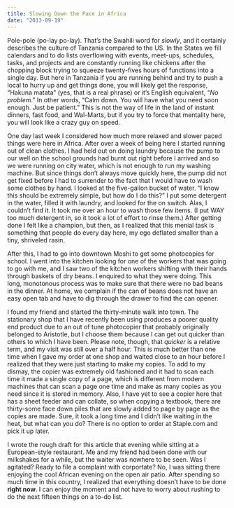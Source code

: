 ```yaml
---
title: Slowing Down the Pace in Africa
date: "2013-09-19"
---
```


Pole-pole (po-lay po-lay). That’s the Swahili word for _slowly_, and it certainly describes the culture of Tanzania compared to the US. In the States we fill calendars and to do lists overflowing with events, meet-ups, schedules, tasks, and projects and are constantly running like chickens after the chopping block trying to squeeze twenty-fives hours of functions into a single day. But here in Tanzania if you are running behind and try to push a local to hurry up and get things done, you will likely get the response, “Hakuna matata” (yes, that is a real phrase) or it’s English equivalent, “_No problem_.” In other words, “Calm down. You will have what you need soon enough. Just be patient.” This is not the way of life in the land of instant dinners, fast food, and Wal-Marts, but if you try to force that mentality here, you will look like a crazy guy on speed.

One day last week I considered how much more relaxed and slower paced things were here in Africa. After over a week of being here I started running out of clean clothes. I had held out on doing laundry because the pump to our well on the school grounds had burnt out right before I arrived and so we were running on city water, which is not enough to run my washing machine. But since things don’t always move quickly here, the pump did not get fixed before I had to surrender to the fact that I would have to wash some clothes by hand. I looked at the five-gallon bucket of water. “I know this should be extremely simple, but how do I do this?” I put some detergent in the water, filled it with laundry, and looked for the on switch. Alas, I couldn’t find it. It took me over an hour to wash those few items. (I put WAY too much detergent in, so it took a lot of effort to rinse them.) After getting done I felt like a champion, but then, as I realized that this menial task is something that people do every day here, my ego deflated smaller than a tiny, shriveled rasin.

After this, I had to go into downtown Moshi to get some photocopies for school. I went into the kitchen looking for one of the workers that was going to go with me, and I saw two of the kitchen workers shifting with their hands through baskets of dry beans. I enquired to what they were doing. This long, monotonous process was to make sure that there were no bad beans in the dinner. At home, we complain if the can of beans does not have an easy open tab and have to dig through the drawer to find the can opener.

I found my friend and started the thirty-minute walk into town. The stationary shop that I have recently been using produces a poorer quality end product due to an out of tune photocopier that probably originally belonged to Aristotle, but I choose them because I can get out quicker than others to which I have been. Please note, though, that _quicker_ is a relative term, and my visit was still over a half hour. This is much better than one time when I gave my order at one shop and waited close to an hour before I realized that they were just starting to make my copies. To add to my dismay, the copier was extremely old fashioned and it had to scan each time it made a single copy of a page, which is different from modern machines that can scan a page one time and make as many copies as you need since it is stored in memory. Also, I have yet to see a copier here that has a sheet feeder and can collate, so when copying a textbook, there are thirty-some face down piles that are slowly added to page by page as the copies are made. Sure, it took a long time and I didn’t like waiting in the heat, but what can you do? There is no option to order at Staple.com and pick it up later.

I wrote the rough draft for this article that evening while sitting at a European-style restaurant. Me and my friend had been done with our milkshakes for a while, but the waiter was nowhere to be seen. Was I agitated? Ready to file a complaint with corportate? No, I was sitting there enjoying the cool African evening on the open air patio. After spending so much time in this country, I realized that everything doesn’t have to be done **right now**. I can enjoy the moment and not have to worry about rushing to do the next fifteen things on a to-do list.